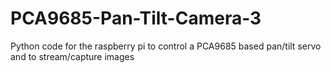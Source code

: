 # PCA9685-Pan-Tilt-Camera-3
Python code for the raspberry pi to control a PCA9685 based pan/tilt servo and to stream/capture images
